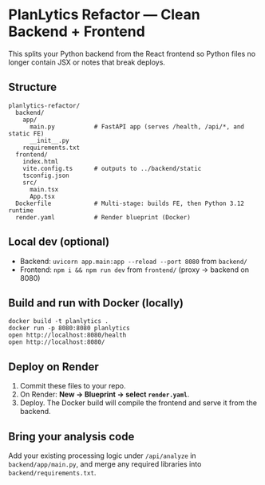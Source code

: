 
# PlanLytics Refactor — Clean Backend + Frontend

This splits your Python backend from the React frontend so Python files no longer contain JSX or notes that break deploys.

## Structure
```
planlytics-refactor/
  backend/
    app/
      main.py           # FastAPI app (serves /health, /api/*, and static FE)
      __init__.py
    requirements.txt
  frontend/
    index.html
    vite.config.ts      # outputs to ../backend/static
    tsconfig.json
    src/
      main.tsx
      App.tsx
  Dockerfile            # Multi-stage: builds FE, then Python 3.12 runtime
  render.yaml           # Render blueprint (Docker)
```

## Local dev (optional)
- Backend: `uvicorn app.main:app --reload --port 8080` from `backend/`
- Frontend: `npm i && npm run dev` from `frontend/` (proxy -> backend on 8080)

## Build and run with Docker (locally)
```
docker build -t planlytics .
docker run -p 8080:8080 planlytics
open http://localhost:8080/health
open http://localhost:8080/
```

## Deploy on Render
1. Commit these files to your repo.
2. On Render: **New → Blueprint → select `render.yaml`**.
3. Deploy. The Docker build will compile the frontend and serve it from the backend.

## Bring your analysis code
Add your existing processing logic under `/api/analyze` in `backend/app/main.py`, and merge any required libraries into `backend/requirements.txt`.

